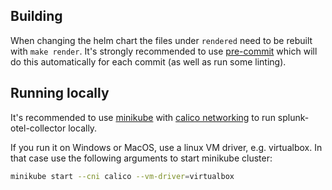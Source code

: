 ## Building

When changing the helm chart the files under `rendered` need to be rebuilt with `make render`. It's strongly recommended to use [pre-commit](https://pre-commit.com/) which will do this automatically for each commit (as well as run some linting).
## Running locally

It's recommended to use [minikube](https://github.com/kubernetes/minikube) with
[calico networking](https://docs.projectcalico.org/getting-started/kubernetes/) to run splunk-otel-collector locally.

If you run it on Windows or MacOS, use a linux VM driver, e.g. virtualbox.
In that case use the following arguments to start minikube cluster:

```bash
minikube start --cni calico --vm-driver=virtualbox
```
